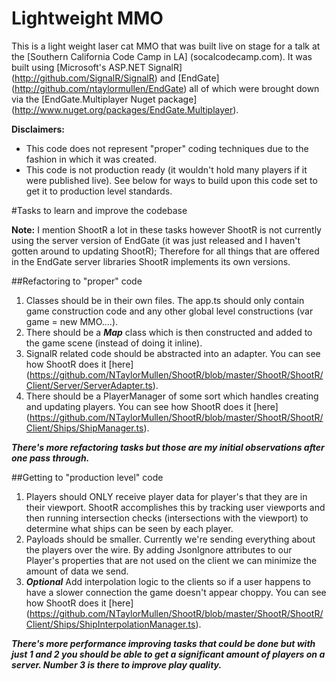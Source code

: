 Lightweight MMO
=============================

This is a light weight laser cat MMO that was built live on stage for a talk at the [Southern California Code Camp in LA] (socalcodecamp.com).  It was built using [Microsoft's ASP.NET SignalR] (http://github.com/SignalR/SignalR) and [EndGate] (http://github.com/ntaylormullen/EndGate) all of which were brought down via the [EndGate.Multiplayer Nuget package] (http://www.nuget.org/packages/EndGate.Multiplayer).

**Disclaimers:**
- This code does not represent "proper" coding techniques due to the fashion in which it was created.
- This code is not production ready (it wouldn't hold many players if it were published live).  See below for ways to build upon this code set to get it to production level standards.

#Tasks to learn and improve the codebase

**Note:** I mention ShootR a lot in these tasks however ShootR is not currently using the server version of EndGate (it was just released and I haven't gotten around to updating ShootR);  Therefore for all things that are offered in the EndGate server libraries ShootR implements its own versions.

##Refactoring to "proper" code
1. Classes should be in their own files.  The app.ts should only contain game construction code and any other global level constructions (var game = new MMO....).
2. There should be a ***Map*** class which is then constructed and added to the game scene (instead of doing it inline).
3. SignalR related code should be abstracted into an adapter.  You can see how ShootR does it [here] (https://github.com/NTaylorMullen/ShootR/blob/master/ShootR/ShootR/Client/Server/ServerAdapter.ts).
4. There should be a PlayerManager of some sort which handles creating and updating players.  You can see how ShootR does it [here] (https://github.com/NTaylorMullen/ShootR/blob/master/ShootR/ShootR/Client/Ships/ShipManager.ts).

***There's more refactoring tasks but those are my initial observations after one pass through.***

##Getting to "production level" code
1. Players should ONLY receive player data for player's that they are in their viewport.  ShootR accomplishes this by tracking user viewports and then running intersection checks (intersections with the viewport) to determine what ships can be seen by each player.
2. Payloads should be smaller.  Currently we're sending everything about the players over the wire.  By adding JsonIgnore attributes to our Player's properties that are not used on the client we can minimize the amount of data we send.
3. ***Optional*** Add interpolation logic to the clients so if a user happens to have a slower connection the game doesn't appear choppy. You can see how ShootR does it [here] (https://github.com/NTaylorMullen/ShootR/blob/master/ShootR/ShootR/Client/Ships/ShipInterpolationManager.ts).

***There's more performance improving tasks that could be done but with just 1 and 2 you should be able to get a significant amount of players on a server.  Number 3 is there to improve play quality.***
